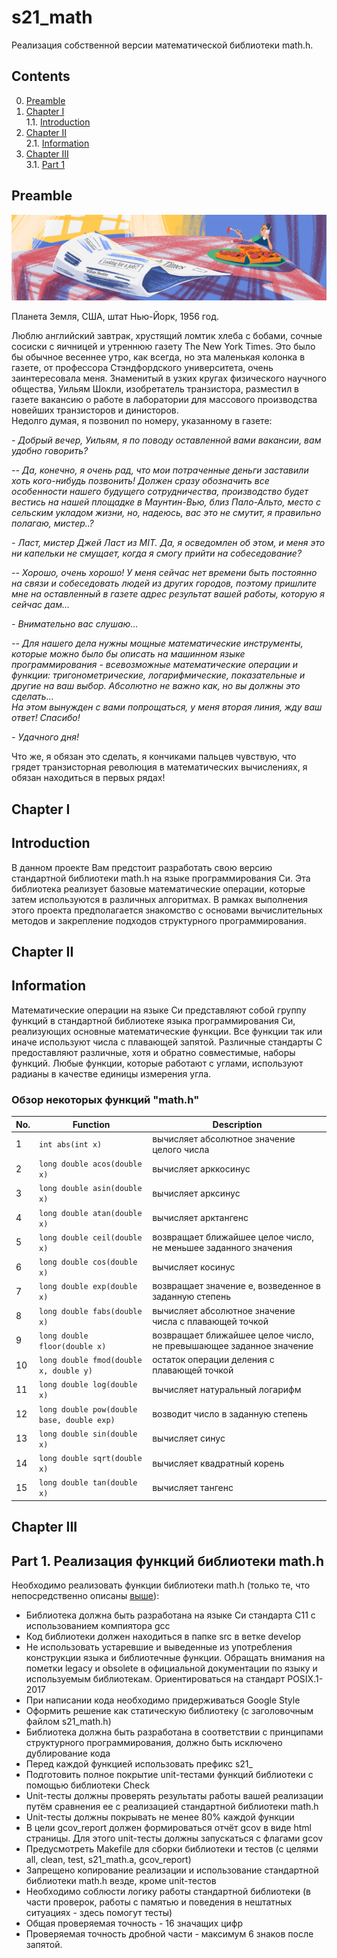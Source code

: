 # s21_math

Реализация собственной версии математической библиотеки math.h.

## Contents

0. [Preamble](#preamble)  
1. [Chapter I](#chapter-i) \
    1.1. [Introduction](#introduction)
2. [Chapter II](#chapter-ii) \
    2.1. [Information](#information)
3. [Chapter III](#chapter-iii) \
    3.1. [Part 1](#part-1-реализация-функций-библиотеки-mathh)  


## Preamble  

![s21_math](misc/rus/s21_math.png)

Планета Земля, США, штат Нью-Йорк, 1956 год.

Люблю английский завтрак, хрустящий ломтик хлеба с бобами, сочные сосиски с яичницей и утреннюю газету The New York Times. Это было бы обычное весеннее утро, как всегда, но эта маленькая колонка в газете, от профессора Стэндфордского университета, очень заинтересовала меня. Знаменитый в узких кругах физического научного общества, Уильям Шокли, изобретатель транзистора, разместил в газете вакансию о работе в лаборатории для массового производства новейших транзисторов и динисторов. \
Недолго думая, я позвонил по номеру, указанному в газете:

*- Добрый вечер, Уильям, я по поводу оставленной вами вакансии, вам удобно говорить?*

*-- Да, конечно, я очень рад, что мои потраченные деньги заставили хоть кого-нибудь позвонить! Должен сразу обозначить все особенности нашего будущего сотрудничества, производство будет вестись на нашей площадке в Маунтин-Вью, близ Пало-Альто, место с сельским укладом жизни, но, надеюсь, вас это не смутит, я правильно полагаю, мистер..?*

*- Ласт, мистер Джей Ласт из MIT. Да, я осведомлен об этом, и меня это ни капельки не смущает, когда я смогу прийти на собеседование?*

*-- Хорошо, очень хорошо! У меня сейчас нет времени быть постоянно на связи и собеседовать людей из других городов, поэтому пришлите мне на оставленный в газете адрес результат вашей работы, которую я сейчас дам...*

*- Внимательно вас слушаю...*

*-- Для нашего дела нужны мощные математические инструменты, которые можно было бы описать на машинном языке программирования - всевозможные математические операции и функции: тригонометрические, логарифмические, показательные и другие на ваш выбор. Абсолютно не важно как, но вы должны это сделать...* \
*На этом вынужден с вами попрощаться, у меня вторая линия, жду ваш ответ! Спасибо!*

*- Удачного дня!*

Что же, я обязан это сделать, я кончиками пальцев чувствую, что грядет транзисторная революция в математических вычислениях, я обязан находиться в первых рядах!

## Chapter I

## Introduction

В данном проекте Вам предстоит разработать свою версию стандартной библиотеки math.h на языке программирования Си. Эта библиотека реализует базовые математические операции, которые затем используются в различных алгоритмах. В рамках выполнения этого проекта предполагается знакомство с основами вычислительных методов и закрепление подходов структурного программирования.   


## Chapter II

## Information

Математические операции на языке Си представляют собой группу функций в стандартной библиотеке языка программирования Си, реализующих основные математические функции. Все функции так или иначе используют числа с плавающей запятой. Различные стандарты C предоставляют различные, хотя и обратно совместимые, наборы функций. Любые функции, которые работают с углами, используют радианы в качестве единицы измерения угла.  

### Обзор некоторых функций "math.h"

| No. | Function | Description |
| --- | -------- | ----------- |
| 1 | `int abs(int x)` | вычисляет абсолютное значение целого числа |
| 2 | `long double acos(double x)` | вычисляет арккосинус |
| 3 | `long double asin(double x)` | вычисляет арксинус |
| 4 | `long double atan(double x)` | вычисляет арктангенс |
| 5 | `long double ceil(double x)` | возвращает ближайшее целое число, не меньшее заданного значения |
| 6 | `long double cos(double x)` | вычисляет косинус |
| 7 | `long double exp(double x)` | возвращает значение e, возведенное в заданную степень |
| 8 | `long double fabs(double x)` | вычисляет абсолютное значение числа с плавающей точкой |
| 9 | `long double floor(double x)` | возвращает ближайшее целое число, не превышающее заданное значение |
| 10 | `long double fmod(double x, double y)` | остаток операции деления с плавающей точкой |
| 11 | `long double log(double x)` | вычисляет натуральный логарифм |
| 12 | `long double pow(double base, double exp)` | возводит число в заданную степень |
| 13 | `long double sin(double x)` | вычисляет синус |
| 14 | `long double sqrt(double x)` | вычисляет квадратный корень |
| 15 | `long double tan(double x)` | вычисляет тангенс |  


## Chapter III

## Part 1. Реализация функций библиотеки math.h

Необходимо реализовать функции библиотеки math.h (только те, что непосредственно описаны [выше](#обзор-некоторых-функций-mathh)):

- Библиотека должна быть разработана на языке Си стандарта C11 с использованием компиятора gcc 
- Код библиотеки должен находиться в папке src в ветке develop  
- Не использовать устаревшие и выведенные из употребления конструкции языка и библиотечные функции. Обращать внимания на пометки legacy и obsolete в официальной документации по языку и используемым библиотекам. Ориентироваться на стандарт POSIX.1-2017
- При написании кода необходимо придерживаться Google Style
- Оформить решение как статическую библиотеку (с заголовочным файлом s21_math.h)
- Библиотека должна быть разработана в соответствии с принципами структурного программирования, должно быть исключено дублирование кода
- Перед каждой функцией использовать префикс s21_
- Подготовить полное покрытие unit-тестами функций библиотеки c помощью библиотеки Check
- Unit-тесты должны проверять результаты работы вашей реализации путём сравнения ее с реализацией стандартной библиотеки math.h
- Unit-тесты должны покрывать не менее 80% каждой функции
- В цели gcov_report должен формироваться отчёт gcov в виде html страницы. Для этого unit-тесты должны запускаться с флагами gcov  
- Предусмотреть Makefile для сборки библиотеки и тестов (с целями all, clean, test, s21_math.a, gcov_report)  
- Запрещено копирование реализации и использование стандартной библиотеки math.h везде, кроме unit-тестов  
- Необходимо соблюсти логику работы стандартной библиотеки (в части проверок, работы с памятью и поведения в нештатных ситуациях - здесь помогут тесты)
- Общая проверяемая точность - 16 значащих цифр
- Проверяемая точность дробной части - максимум 6 знаков после запятой.
